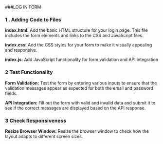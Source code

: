 ###LOG IN FORM


### 1 . Adding Code to Files


**index.html:** 
       Add the basic HTML structure for your login page. This file includes the form elements and links to the CSS and 
         JavaScript files.
        
**index.css:**
        Add the CSS styles for your form to make it visually appealing and responsive.
        
**index.js:**
       Add JavaScript functionality for form validation and API integration






### 2 Test Functionality

**Form Validation:**
Test the form by entering various inputs to ensure that the validation messages appear as expected for both the email and password fields.

**API Integration:**
Fill out the form with valid and invalid data and submit it to see if the correct messages are displayed based on the API response.




### 3 Check Responsiveness

**Resize Browser Window:**
Resize the browser window to check how the layout adapts to different screen sizes.
